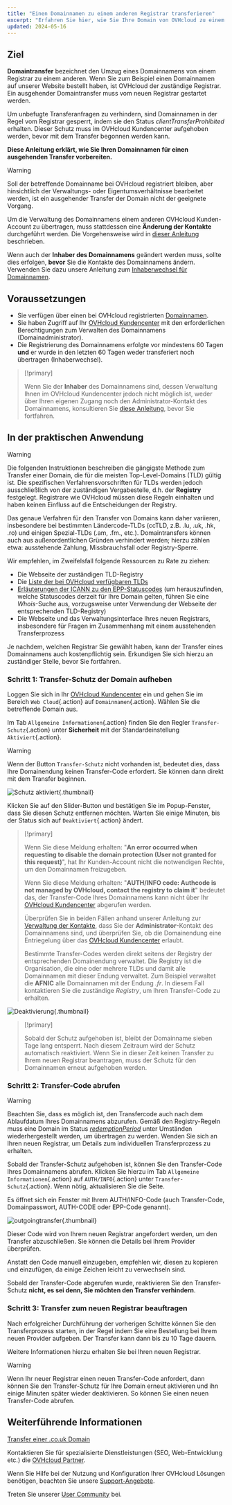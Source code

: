 ```yaml
---
title: "Einen Domainnamen zu einem anderen Registrar transferieren"
excerpt: "Erfahren Sie hier, wie Sie Ihre Domain von OVHcloud zu einem Provider Ihrer Wahl transferieren"
updated: 2024-05-16
---
```


## Ziel

**Domaintransfer** bezeichnet den Umzug eines Domainnamens von einem Registrar zu einem anderen. Wenn Sie zum Beispiel einen Domainnamen auf unserer Website bestellt haben, ist OVHcloud der zuständige Registrar. Ein ausgehender Domaintransfer muss vom neuen Registrar gestartet werden.

Um unbefugte Transferanfragen zu verhindern, sind Domainnamen in der Regel vom Registrar gesperrt, indem sie den Status *clientTransferProhibited* erhalten. Dieser Schutz muss im OVHcloud Kundencenter aufgehoben werden, bevor mit dem Transfer begonnen werden kann.

**Diese Anleitung erklärt, wie Sie Ihren Domainnamen für einen ausgehenden Transfer vorbereiten.**

> [!warning]
>
> Soll der betreffende Domainname bei OVHcloud registriert bleiben, aber hinsichtlich der Verwaltungs- oder Eigentumsverhältnisse bearbeitet werden, ist ein ausgehender Transfer der Domain nicht der geeignete Vorgang.
>
> Um die Verwaltung des Domainnamens einem anderen OVHcloud Kunden-Account zu übertragen, muss stattdessen eine **Änderung der Kontakte** durchgeführt werden. Die Vorgehensweise wird in [dieser Anleitung](/pages/account_and_service_management/account_information/managing_contacts) beschrieben.
>
> Wenn auch der **Inhaber des Domainnamens** geändert werden muss, sollte dies erfolgen, **bevor** Sie die Kontakte des Domainnamens ändern. Verwenden Sie dazu unsere Anleitung zum [Inhaberwechsel für Domainnamen](/pages/web_cloud/domains/trade_domain).
>

## Voraussetzungen

- Sie verfügen über einen bei OVHcloud registrierten [Domainnamen](/links/web/domains).
- Sie haben Zugriff auf Ihr [OVHcloud Kundencenter](/links/manager) mit den erforderlichen Berechtigungen zum Verwalten des Domainnamens (Domainadministrator).
- Die Registrierung des Domainnamens erfolgte vor mindestens 60 Tagen **und** er wurde in den letzten 60 Tagen weder transferiert noch übertragen (Inhaberwechsel).

> [!primary]
>
> Wenn Sie der **Inhaber** des Domainnamens sind, dessen Verwaltung Ihnen im OVHcloud Kundencenter jedoch nicht möglich ist, weder über Ihren eigenen Zugang noch den Administrator-Kontakt des Domainnamens, konsultieren Sie [diese Anleitung](/pages/account_and_service_management/account_information/managing_contacts#sonderfall-bei-domaininhabern), bevor Sie fortfahren.
>

## In der praktischen Anwendung

> [!warning]
>
> Die folgenden Instruktionen beschreiben die gängigste Methode zum Transfer einer Domain, die für die meisten Top-Level-Domains (TLD) gültig ist. Die spezifischen Verfahrensvorschriften für TLDs werden jedoch ausschließlich von der zuständigen Vergabestelle, d.h. der **Registry** festgelegt. Registrare wie OVHcloud müssen diese Regeln einhalten und haben keinen Einfluss auf die Entscheidungen der Registry.
>
> Das genaue Verfahren für den Transfer von Domains kann daher variieren, insbesondere bei bestimmten Ländercode-TLDs (ccTLD, z.B. .lu, .uk, .hk, .ro) und einigen Spezial-TLDs (.am, .fm., etc.). Domaintransfers können auch aus außerordentlichen Gründen verhindert werden; hierzu zählen etwa: ausstehende Zahlung, Missbrauchsfall oder Registry-Sperre.
>
> Wir empfehlen, im Zweifelsfall folgende Ressourcen zu Rate zu ziehen:
>
> - Die Webseite der zuständigen TLD-Registry
> - Die [Liste der bei OVHcloud verfügbaren TLDs](/links/web/domains-tld)
> - [Erläuterungen der ICANN zu den EPP-Statuscodes](https://www.icann.org/resources/pages/epp-status-codes-2014-06-16-en) (um herauszufinden, welche Statuscodes derzeit für Ihre Domain gelten, führen Sie eine *Whois*-Suche aus, vorzugsweise unter Verwendung der Webseite der entsprechenden TLD-Registry)
> - Die Webseite und das Verwaltungsinterface Ihres neuen Registrars, insbesondere für Fragen im Zusammenhang mit einem ausstehenden Transferprozess
>
> Je nachdem, welchen Registrar Sie gewählt haben, kann der Transfer eines Domainnamens auch kostenpflichtig sein. Erkundigen Sie sich hierzu an zuständiger Stelle, bevor Sie fortfahren.
>

### Schritt 1: Transfer-Schutz der Domain aufheben

Loggen Sie sich in Ihr [OVHcloud Kundencenter](/links/manager) ein und gehen Sie im Bereich `Web Cloud`{.action} auf `Domainnamen`{.action}. Wählen Sie die betreffende Domain aus.

Im Tab `Allgemeine Informationen`{.action} finden Sie den Regler `Transfer-Schutz`{.action} unter **Sicherheit** mit der Standardeinstellung `Aktiviert`{.action}.

> [!warning]
>
> Wenn der Button `Transfer-Schutz` nicht vorhanden ist, bedeutet dies, dass Ihre Domainendung keinen Transfer-Code erfordert. Sie können dann direkt mit dem Transfer beginnen.

![Schutz aktiviert](/pages/assets/screens/control_panel/product-selection/web-cloud/domain-dns/general-information/protection-against-domain-name-transfert-enabled.png){.thumbnail}

Klicken Sie auf den Slider-Button und bestätigen Sie im Popup-Fenster, dass Sie diesen Schutz entfernen möchten. Warten Sie einige Minuten, bis der Status sich auf `Deaktiviert`{.action} ändert.

> [!primary]
>
> Wenn Sie diese Meldung erhalten: "**An error occurred when requesting to disable the domain protection (User not granted for this request)**", hat Ihr Kunden-Account nicht die notwendigen Rechte, um den Domainnamen freizugeben. 
>
> Wenn Sie diese Meldung erhalten: "**AUTH/INFO code: Authcode is not managed by OVHcloud, contact the registry to claim it**" bedeutet das, der Transfer-Code Ihres Domainnamens kann nicht über Ihr [OVHcloud Kundencenter](/links/manager) abgerufen werden.  
> 
> Überprüfen Sie in beiden Fällen anhand unserer Anleitung zur [Verwaltung der Kontakte](/pages/account_and_service_management/account_information/managing_contacts), dass Sie der **Administrator**-Kontakt des Domainnamens sind, und überprüfen Sie, ob die Domainendung eine Entriegelung über das [OVHcloud Kundencenter](/links/manager) erlaubt.
> 
> Bestimmte Transfer-Codes werden direkt seitens der Registry der entsprechenden Domainendung verwaltet. Die Registry ist die Organisation, die eine oder mehrere TLDs und damit alle Domainnamen mit dieser Endung verwaltet. Zum Beispiel verwaltet die **AFNIC** alle Domainnamen mit der Endung *.fr*. In diesem Fall kontaktieren Sie die zuständige *Registry*, um Ihren Transfer-Code zu erhalten.
>

![Deaktivierung](/pages/assets/screens/control_panel/product-selection/web-cloud/domain-dns/general-information/protection-against-domain-name-transfert-deactivating.png){.thumbnail}

> [!primary]
>
> Sobald der Schutz aufgehoben ist, bleibt der Domainname sieben Tage lang entsperrt. Nach diesem Zeitraum wird der Schutz automatisch reaktiviert. Wenn Sie in dieser Zeit keinen Transfer zu Ihrem neuen Registrar beantragen, muss der Schutz für den Domainnamen erneut aufgehoben werden.
>

### Schritt 2: Transfer-Code abrufen

> [!warning]
>
> Beachten Sie, dass es möglich ist, den Transfercode auch nach dem Ablaufdatum Ihres Domainnamens abzurufen. Gemäß den Registry-Regeln muss eine Domain im Status [*redemptionPeriod*](https://www.icann.org/resources/pages/epp-status-codes-2014-06-16-en) unter Umständen wiederhergestellt werden, um übertragen zu werden. Wenden Sie sich an Ihren neuen Registrar, um Details zum individuellen Transferprozess zu erhalten.
>

Sobald der Transfer-Schutz aufgehoben ist, können Sie den Transfer-Code Ihres Domainnamens abrufen. Klicken Sie hierzu im Tab `Allgemeine Informationen`{.action} auf `AUTH/INFO`{.action} unter `Transfer-Schutz`{.action}. Wenn nötig, aktualisieren Sie die Seite.

Es öffnet sich ein Fenster mit Ihrem AUTH/INFO-Code (auch Transfer-Code, Domainpasswort, AUTH-CODE oder EPP-Code genannt).

![outgoingtransfer](/pages/assets/screens/control_panel/product-selection/web-cloud/domain-dns/general-information/protection-against-domain-name-transfert-disabled.png){.thumbnail}

Dieser Code wird von Ihrem neuen Registrar angefordert werden, um den Transfer abzuschließen. Sie können die Details bei Ihrem Provider überprüfen.

Anstatt den Code manuell einzugeben, empfehlen wir, diesen zu kopieren und einzufügen, da einige Zeichen leicht zu verwechseln sind.

Sobald der Transfer-Code abgerufen wurde, reaktivieren Sie den Transfer-Schutz **nicht, es sei denn, Sie möchten den Transfer verhindern**.

### Schritt 3: Transfer zum neuen Registrar beauftragen

Nach erfolgreicher Durchführung der vorherigen Schritte können Sie den Transferprozess starten, in der Regel indem Sie eine Bestellung bei Ihrem neuen Provider aufgeben. Der Transfer kann dann bis zu 10 Tage dauern. 

Weitere Informationen hierzu erhalten Sie bei Ihren neuen Registrar.

> [!warning]
>
> Wenn Ihr neuer Registrar einen neuen Transfer-Code anfordert, dann können Sie den Transfer-Schutz für Ihre Domain erneut aktivieren und ihn einige Minuten später wieder deaktivieren. So können Sie einen neuen Transfer-Code abrufen.
>

## Weiterführende Informationen

[Transfer einer .co.uk Domain](/pages/web_cloud/domains/transfer_outgoing_couk)

Kontaktieren Sie für spezialisierte Dienstleistungen (SEO, Web-Entwicklung etc.) die [OVHcloud Partner](/links/partner).

Wenn Sie Hilfe bei der Nutzung und Konfiguration Ihrer OVHcloud Lösungen benötigen, beachten Sie unsere [Support-Angebote](/links/support).

Treten Sie unserer [User Community](/links/community) bei.
